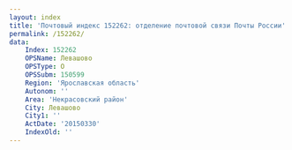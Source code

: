 ```yaml
---
layout: index
title: 'Почтовый индекс 152262: отделение почтовой связи Почты России'
permalink: /152262/
data:
    Index: 152262
    OPSName: Левашово
    OPSType: О
    OPSSubm: 150599
    Region: 'Ярославская область'
    Autonom: ''
    Area: 'Некрасовский район'
    City: Левашово
    City1: ''
    ActDate: '20150330'
    IndexOld: ''
---
```

